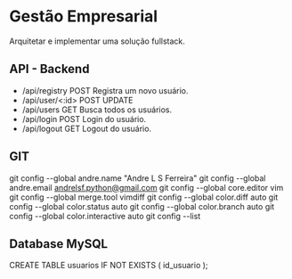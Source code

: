 # Gestão Empresarial

Arquitetar e implementar uma solução fullstack.

## API - Backend

* /api/registry     POST        Registra um novo usuário.
* /api/user/<:id>   POST        UPDATE
* /api/users        GET         Busca todos os usuários.
* /api/login        POST        Login do usuário.
* /api/logout       GET         Logout do usuário.            

## GIT

git config --global andre.name "Andre L S Ferreira"
git config --global andre.email andrelsf.python@gmail.com
git config --global core.editor vim
git config --global merge.tool vimdiff
git config --global color.diff auto
git config --global color.status auto
git config --global color.branch auto
git config --global color.interactive auto
git config --list

## Database MySQL

CREATE TABLE usuarios IF NOT EXISTS (
    id_usuario
);